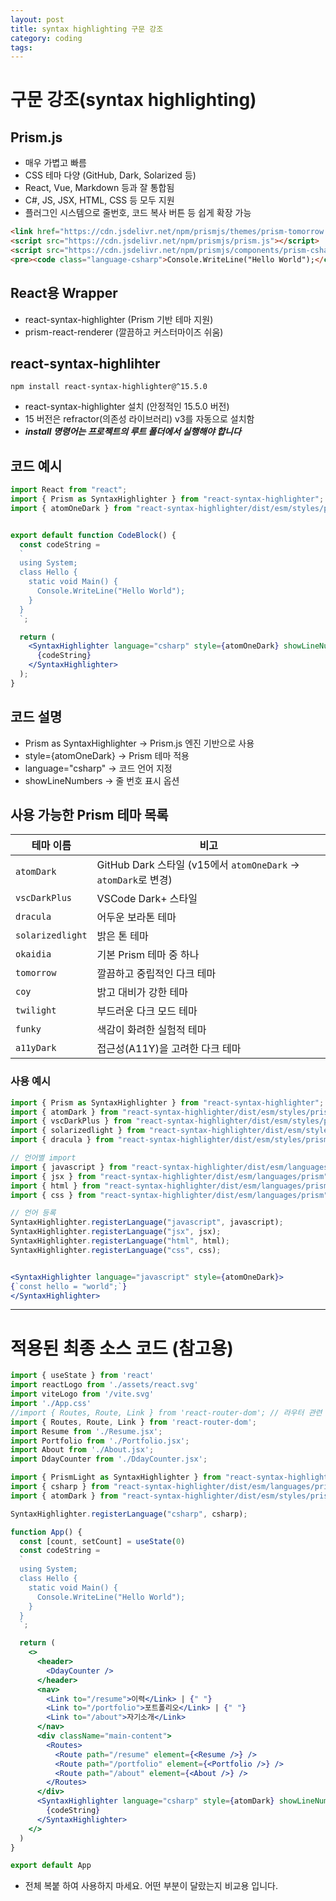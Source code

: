 ```yaml
---
layout: post
title: syntax highlighting 구문 강조
category: coding
tags:
---
```


# 구문 강조(syntax highlighting)

## Prism.js
* 매우 가볍고 빠름
* CSS 테마 다양 (GitHub, Dark, Solarized 등)
* React, Vue, Markdown 등과 잘 통합됨
* C#, JS, JSX, HTML, CSS 등 모두 지원
* 플러그인 시스템으로 줄번호, 코드 복사 버튼 등 쉽게 확장 가능

```html
<link href="https://cdn.jsdelivr.net/npm/prismjs/themes/prism-tomorrow.css" rel="stylesheet" />
<script src="https://cdn.jsdelivr.net/npm/prismjs/prism.js"></script>
<script src="https://cdn.jsdelivr.net/npm/prismjs/components/prism-csharp.min.js"></script>
<pre><code class="language-csharp">Console.WriteLine("Hello World");</code></pre>
```

## React용 Wrapper
* react-syntax-highlighter (Prism 기반 테마 지원)
* prism-react-renderer (깔끔하고 커스터마이즈 쉬움)

## react-syntax-highlihter

```
npm install react-syntax-highlighter@^15.5.0
```
* react-syntax-highlighter 설치 (안정적인 15.5.0 버전)
* 15 버전은 refractor(의존성 라이브러리) v3를 자동으로 설치함
* ***install 명령어는 프로젝트의 루트 폴더에서 실행해야 합니다***

## 코드 예시

```jsx
import React from "react";
import { Prism as SyntaxHighlighter } from "react-syntax-highlighter";
import { atomOneDark } from "react-syntax-highlighter/dist/esm/styles/prism";


export default function CodeBlock() {
  const codeString = 
  `
  using System;
  class Hello {
    static void Main() {
      Console.WriteLine("Hello World");
    }
  }
  `;

  return (
    <SyntaxHighlighter language="csharp" style={atomOneDark} showLineNumbers>
      {codeString}
    </SyntaxHighlighter>
  );
}
```
## 코드 설명
* Prism as SyntaxHighlighter → Prism.js 엔진 기반으로 사용
* style={atomOneDark} → Prism 테마 적용
* language="csharp" → 코드 언어 지정
* showLineNumbers → 줄 번호 표시 옵션

## 사용 가능한 Prism 테마 목록

| 테마 이름 | 비고 |
|------------|------|
| `atomDark` | GitHub Dark 스타일 (v15에서 `atomOneDark` -> `atomDark`로 변경) |
| `vscDarkPlus` | VSCode Dark+ 스타일 |
| `dracula` | 어두운 보라톤 테마 |
| `solarizedlight` | 밝은 톤 테마 |
| `okaidia` | 기본 Prism 테마 중 하나 |
| `tomorrow` | 깔끔하고 중립적인 다크 테마 |
| `coy` | 밝고 대비가 강한 테마 |
| `twilight` | 부드러운 다크 모드 테마 |
| `funky` | 색감이 화려한 실험적 테마 |
| `a11yDark` | 접근성(A11Y)을 고려한 다크 테마 |

### 사용 예시

```jsx
import { Prism as SyntaxHighlighter } from "react-syntax-highlighter";
import { atomDark } from "react-syntax-highlighter/dist/esm/styles/prism";
import { vscDarkPlus } from "react-syntax-highlighter/dist/esm/styles/prism"; //VSCode 스타일
import { solarizedlight } from "react-syntax-highlighter/dist/esm/styles/prism"; //밝은 테마
import { dracula } from "react-syntax-highlighter/dist/esm/styles/prism"; //드라큘라 테마

// 언어별 import
import { javascript } from "react-syntax-highlighter/dist/esm/languages/prism";
import { jsx } from "react-syntax-highlighter/dist/esm/languages/prism";
import { html } from "react-syntax-highlighter/dist/esm/languages/prism";
import { css } from "react-syntax-highlighter/dist/esm/languages/prism";

// 언어 등록
SyntaxHighlighter.registerLanguage("javascript", javascript);
SyntaxHighlighter.registerLanguage("jsx", jsx);
SyntaxHighlighter.registerLanguage("html", html);
SyntaxHighlighter.registerLanguage("css", css);


<SyntaxHighlighter language="javascript" style={atomOneDark}>
{`const hello = "world";`}
</SyntaxHighlighter>
```


---

# 적용된 최종 소스 코드 (참고용)

```jsx
import { useState } from 'react'
import reactLogo from './assets/react.svg'
import viteLogo from '/vite.svg'
import './App.css'
//import { Routes, Route, Link } from 'react-router-dom'; // 라우터 관련 컴포넌트 임포트
import { Routes, Route, Link } from 'react-router-dom';
import Resume from './Resume.jsx';
import Portfolio from './Portfolio.jsx';
import About from './About.jsx';
import DdayCounter from './DdayCounter.jsx';

import { PrismLight as SyntaxHighlighter } from "react-syntax-highlighter";
import { csharp } from "react-syntax-highlighter/dist/esm/languages/prism";
import { atomDark } from "react-syntax-highlighter/dist/esm/styles/prism";

SyntaxHighlighter.registerLanguage("csharp", csharp);

function App() {
  const [count, setCount] = useState(0)
  const codeString = 
  `
  using System;
  class Hello {
    static void Main() {
      Console.WriteLine("Hello World");
    }
  }
  `;

  return (
    <>
      <header>
        <DdayCounter />
      </header>
      <nav>
        <Link to="/resume">이력</Link> | {" "}
        <Link to="/portfolio">포트폴리오</Link> | {" "}
        <Link to="/about">자기소개</Link>
      </nav>
      <div className="main-content">
        <Routes>
          <Route path="/resume" element={<Resume />} />
          <Route path="/portfolio" element={<Portfolio />} />
          <Route path="/about" element={<About />} />
        </Routes>
      </div>
      <SyntaxHighlighter language="csharp" style={atomDark} showLineNumbers>
        {codeString}
      </SyntaxHighlighter>
    </>
  )
}

export default App
```
* 전체 복붙 하여 사용하지 마세요. 어떤 부분이 달랐는지 비교용 입니다.